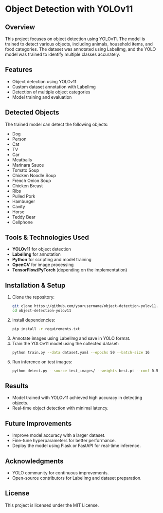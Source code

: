 # Object Detection with YOLOv11

## Overview
This project focuses on object detection using YOLOv11. The model is trained to detect various objects, including animals, household items, and food categories. The dataset was annotated using LabelImg, and the YOLO model was trained to identify multiple classes accurately.

## Features
- Object detection using YOLOv11
- Custom dataset annotation with LabelImg
- Detection of multiple object categories
- Model training and evaluation

## Detected Objects
The trained model can detect the following objects:
- Dog
- Person
- Cat
- TV
- Car
- Meatballs
- Marinara Sauce
- Tomato Soup
- Chicken Noodle Soup
- French Onion Soup
- Chicken Breast
- Ribs
- Pulled Pork
- Hamburger
- Cavity
- Horse
- Teddy Bear
- Cellphone

## Tools & Technologies Used
- **YOLOv11** for object detection
- **LabelImg** for annotation
- **Python** for scripting and model training
- **OpenCV** for image processing
- **TensorFlow/PyTorch** (depending on the implementation)

## Installation & Setup
1. Clone the repository:
   ```sh
   git clone https://github.com/yourusername/object-detection-yolov11.git
   cd object-detection-yolov11
   ```
2. Install dependencies:
   ```sh
   pip install -r requirements.txt
   ```
3. Annotate images using LabelImg and save in YOLO format.
4. Train the YOLOv11 model using the collected dataset:
   ```sh
   python train.py --data dataset.yaml --epochs 50 --batch-size 16
   ```
5. Run inference on test images:
   ```sh
   python detect.py --source test_images/ --weights best.pt --conf 0.5
   ```

## Results
- Model trained with YOLOv11 achieved high accuracy in detecting objects.
- Real-time object detection with minimal latency.

## Future Improvements
- Improve model accuracy with a larger dataset.
- Fine-tune hyperparameters for better performance.
- Deploy the model using Flask or FastAPI for real-time inference.

## Acknowledgments
- YOLO community for continuous improvements.
- Open-source contributors for LabelImg and dataset preparation.

## License
This project is licensed under the MIT License.
